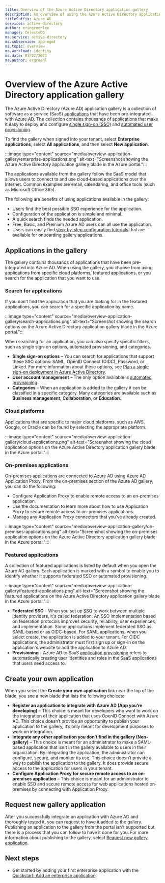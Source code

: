 ```yaml
---
title: Overview of the Azure Active Directory application gallery
description: An overview of using the Azure Active Directory application gallery.
titleSuffix: Azure AD
services: active-directory
author: eringreenlee
manager: CelesteDG
ms.service: active-directory
ms.subservice: app-mgmt
ms.topic: overview
ms.workload: identity
ms.date: 01/22/2021
ms.author: ergreenl
---
```


# Overview of the Azure Active Directory application gallery

The Azure Active Directory (Azure AD) application gallery is a collection of software as a service (SaaS) [applications](../develop/app-objects-and-service-principals.md) that have been pre-integrated with Azure AD. The collection contains thousands of applications that make it easy to deploy and configure [single sign-on (SSO)](../develop/single-sign-on-saml-protocol.md) and [automated user provisioning](../app-provisioning/user-provisioning.md).

To find the gallery when signed into your tenant, select **Enterprise applications**, select **All applications**, and then select **New application**.

:::image type="content" source="media/overview-application-gallery/enterprise-applications.png" alt-text="Screenshot showing the Azure Active Directory application gallery blade in the Azure portal.":::

The applications available from the gallery follow the SaaS model that allows users to connect to and use cloud-based applications over the Internet. Common examples are email, calendaring, and office tools (such as Microsoft Office 365). 

The following are benefits of using applications available in the gallery:

- Users find the best possible SSO experience for the application.
- Configuration of the application is simple and minimal.
- A quick search finds the needed application.
- Free, Basic, and Premium Azure AD users can all use the application.
- Users can easily find [step-by-step configuration tutorials](../saas-apps/tutorial-list.md) that are available for onboarding gallery applications.

## Applications in the gallery

The gallery contains thousands of applications that have been pre-integrated into Azure AD. When using the gallery, you choose from using applications from specific cloud platforms, featured applications, or you search for the application that you want to use.

### Search for applications

If you don’t find the application that you are looking for in the featured applications, you can search for a specific application by name. 

:::image type="content" source="media/overview-application-gallery/search-applications.png" alt-text="Screenshot showing the search options on the Azure Active Directory application gallery blade in the Azure portal.":::

When searching for an application, you can also specify specific filters, such as single sign-on options, automated provisioning, and categories. 

- **Single sign-on options** – You can search for applications that support these SSO options: SAML, OpenID Connect (OIDC), Password, or Linked. For more information about these options, see [Plan a single sign-on deployment in Azure Active Directory](plan-sso-deployment.md).
- **User account management** – The only option available is [automated provisioning](../app-provisioning/user-provisioning.md).
- **Categories** – When an application is added to the gallery it can be classified in a specific category. Many categories are available such as **Business management**, **Collaboration**, or **Education**.

### Cloud platforms

Applications that are specific to major cloud platforms, such as AWS, Google, or Oracle can be found by selecting the appropriate platform.

:::image type="content" source="media/overview-application-gallery/cloud-applications.png" alt-text="Screenshot showing the cloud application options on the Azure Active Directory application gallery blade in the Azure portal.":::

### On-premises applications

On-premises applications are connected to Azure AD using Azure AD Application Proxy. From the on-premises section of the Azure AD gallery, you can do the following:

- Configure Application Proxy to enable remote access to an on-premises application.
- Use the documentation to learn more about how to use Application Proxy to secure remote access to on-premises applications.
- Manage any Application Proxy connectors that you've already created.

:::image type="content" source="media/overview-application-gallery/on-premises-applications.png" alt-text="Screenshot showing the on-premises application options on the Azure Active Directory application gallery blade in the Azure portal.":::

### Featured applications

A collection of featured applications is listed by default when you open the Azure AD gallery. Each application is marked with a symbol to enable you to identify whether it supports federated SSO or automated provisioning.

:::image type="content" source="media/overview-application-gallery/featured-applications.png" alt-text="Screenshot showing the featured applications on the Azure Active Directory application gallery blade in the Azure portal.":::

- **Federated SSO** - When you set up [SSO](what-is-single-sign-on.md) to work between multiple identity providers, it's called federation. An SSO implementation based on federation protocols improves security, reliability, user experiences, and implementation. Some applications implement federated SSO as SAML-based or as OIDC-based. For SAML applications, when you select create, the application is added to your tenant. For OIDC applications, the administrator must first sign up or sign-in on the application's website to add the application to Azure AD.
- **Provisioning** - Azure AD to SaaS [application provisioning](../app-provisioning/user-provisioning.md) refers to automatically creating user identities and roles in the SaaS applications that users need access to.

## Create your own application

When you select the **Create your own application** link near the top of the blade, you see a new blade that lists the following choices:

- **Register an application to integrate with Azure AD (App you’re developing)** – This choice is meant for developers who want to work on the integration of their application that uses OpenID Connect with Azure AD. This choice doesn’t provide an opportunity to publish your application to the gallery, it’s only meant for development purposes to work on integration.
- **Integrate any other application you don’t find in the gallery (Non-gallery)** – This choice is meant for an administrator to make a SAML-based application that isn't in the gallery available to users in their organization. By integrating the application, the administrator can configure, secure, and monitor its use. This choice doesn’t provide a way to publish the application to the gallery. It does provide secure access to the application for users in your tenant.
- **Configure Application Proxy for secure remote access to an on-premises application** – This choice is meant for an administrator to enable SSO and secure remote access for web applications hosted on-premises by connecting with Application Proxy.

## Request new gallery application

After you successfully integrate an application with Azure AD and thoroughly tested it, you can request to have it added to the gallery. Publishing an application to the gallery from the portal isn't supported but there is a process that you can follow to have it done for you. For more information about publishing to the gallery, select [Request new gallery application](../manage-apps/v2-howto-app-gallery-listing.md).

## Next steps

- Get started by adding your first enterprise application with the [Quickstart: Add an enterprise application](add-application-portal.md).
